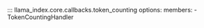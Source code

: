 ::: llama_index.core.callbacks.token_counting
    options:
      members:
        - TokenCountingHandler
